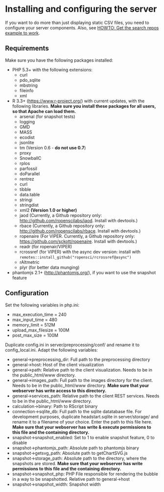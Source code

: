 # Installing and configuring the server

If you want to do more than just displaying static CSV files, you need to configure your server components. Also, see [HOWTO: Get the search repos example to work](howto_search_repos.md).

## Requirements

Make sure you have the following packages installed:

* PHP 5.3+ with the following extensions:
  * curl
  * pdo_sqlite
  * mbstring
  * fileinfo
  * xml
* R 3.3+ (https://www.r-project.org/) with current updates, with the following libraries. **Make sure you install these packages for all users, so that Apache can load them.**
  * arsenal (for snapshot tests)
  * logging
  * GMD
  * MASS
  * ecodist
  * jsonlite
  * tm (Version 0.6 - **do not use 0.7**)
  * proxy
  * SnowballC
  * rplos
  * parfossil
  * doParallel
  * rentrez
  * curl
  * tibble
  * data.table
  * stringi
  * stringdist
  * xml2 **(Version 1.0 or higher)**
  * jaod (Currently, a Github repository only: http://github.com/ropenscilabs/jaod. Install with  devtools.)
  * rbace (Currently, a Github repository only: http://github.com/ropenscilabs/rbace. Install with devtools.)
  * ropenaire (For VIPER. Currently, a Github repository only: https://github.com/sckott/ropenaire. Install with devtools.)
  * readr (for ropenair/VIPER)
  * rcrossref (for VIPER) with the async dev version: install with `remotes::install_github("ropensci/rcrossref@async")`
  * rAltmetric
  * plyr (for better data munging)
* phantomjs 2.1+ (http://phantomjs.org/), if you want to use the snapshot feature

## Configuration

Set the following variables in php.ini:

* max_execution_time = 240
* max_input_time = 480
* memory_limit = 512M
* upload_max_filesize = 100M
* post_max_size = 100M

Duplicate config.ini in server/preprocessing/conf/ and rename it to config_local.ini. Adapt the following variables:

* general->preprocessing_dir: Full path to the preprocessing directory
* general->host: Host of the client visualization
* general->path: Relative path to the client visualization. Needs to be in the public_html/www directory.
* general->images_path: Full path to the images directory for the client. Needs to be in the public_html/www directory. **Make sure that your webserver has write access to this directory.**
* general->services_path: Relative path to the client REST services. Needs to be in the public_html/www directory.
* calculation->binary: Path to RScript binary
* connection->sqlite_db: Full path to the sqlite datatabase file. For development purposes, duplicate headstart.sqlite in server/storage/ and rename it to a filename of your choice. Enter the path to this file here. **Make sure that your webserver has write & execute permissions to this file and the containing directory.**
* snapshot->snapshot_enabled: Set to 1 to enable snapshot feature, 0 to disable
* snapshot->phantomjs_path: Absolute path to phantomjs binary
* snapshot->getsvg_path: Absolute path to getChartSVG.js
* snapshot->storage_path: Absolute path to the directory, where the snapshots are stored. **Make sure that your webserver has write permissions to this file and the containing directory.**
* snapshot->snapshot_php: PHP File responsible for rendering the bubble in a way to be snapshotted. Relative path to general->host
* snapshot->snapshot_width: Snapshot width
